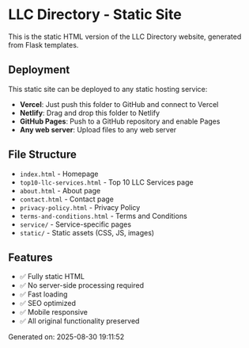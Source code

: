 # LLC Directory - Static Site

This is the static HTML version of the LLC Directory website, generated from Flask templates.

## Deployment

This static site can be deployed to any static hosting service:

- **Vercel**: Just push this folder to GitHub and connect to Vercel
- **Netlify**: Drag and drop this folder to Netlify
- **GitHub Pages**: Push to a GitHub repository and enable Pages
- **Any web server**: Upload files to any web server

## File Structure

- `index.html` - Homepage
- `top10-llc-services.html` - Top 10 LLC Services page
- `about.html` - About page
- `contact.html` - Contact page
- `privacy-policy.html` - Privacy Policy
- `terms-and-conditions.html` - Terms and Conditions
- `service/` - Service-specific pages
- `static/` - Static assets (CSS, JS, images)

## Features

- ✅ Fully static HTML
- ✅ No server-side processing required
- ✅ Fast loading
- ✅ SEO optimized
- ✅ Mobile responsive
- ✅ All original functionality preserved

Generated on: 2025-08-30 19:11:52
